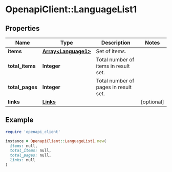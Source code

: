 # OpenapiClient::LanguageList1

## Properties

| Name | Type | Description | Notes |
| ---- | ---- | ----------- | ----- |
| **items** | [**Array&lt;Language1&gt;**](Language1.md) | Set of items. |  |
| **total_items** | **Integer** | Total number of items in result set. |  |
| **total_pages** | **Integer** | Total number of pages in result set. |  |
| **links** | [**Links**](Links.md) |  | [optional] |

## Example

```ruby
require 'openapi_client'

instance = OpenapiClient::LanguageList1.new(
  items: null,
  total_items: null,
  total_pages: null,
  links: null
)
```

